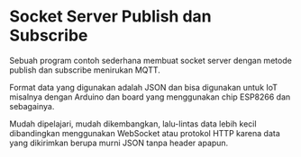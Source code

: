 # Socket Server Publish dan Subscribe 

Sebuah program contoh sederhana membuat socket server dengan metode publish dan subscribe menirukan MQTT.

Format data yang digunakan adalah JSON dan bisa digunakan untuk IoT misalnya dengan Arduino dan board yang menggunakan chip ESP8266 dan sebagainya.

Mudah dipelajari, mudah dikembangkan, lalu-lintas data lebih kecil dibandingkan menggunakan WebSocket atau protokol HTTP karena data yang dikirimkan berupa murni JSON tanpa header apapun.
